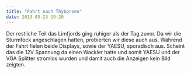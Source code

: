 ```yaml
---
title: "Fahrt nach Thyboroen"
date: 2013-05-23 19:20
---
```

Der restliche Teil das Limfjords ging ruhiger als der Tag zuvor. Da wir die Sturmfock angeschlagen hatten, probierten wir diese auch aus.
Während der Fahrt fielen beide Displays, sowie der YAESU, sporadisch aus. Scheint das die 12V Spannung da einen Wackler hatte und somit YAESU und der VGA Splitter stromlos wurden und damit auch die Anzeigen kein Bild zeigten.